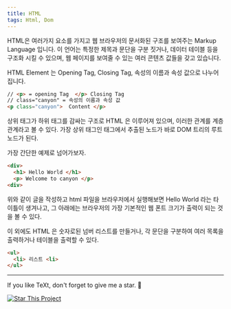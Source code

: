```yaml
---
title: HTML 
tags: Html, Dom 
---
```


HTML은 여러가지 요소를 가지고 웹 브라우저의 문서화된 구조를 보여주는 Markup Language 입니다. 
이 언어는 특정한 제목과 문단을 구분 짓거나, 데이터 테이블 등을 구조화 시킬 수 있으며, 웹 페이지를 보여줄 수 있는 여러 콘텐츠 값들을 갖고 있습니다.

HTML Element 는 Opening Tag, Closing Tag, 속성의 이름과 속성 값으로 나누어 집니다.

```html
// <p> = opening Tag  </p> Closing Tag 
// class="canyon" = 속성의 이름과 속성 값 
<p class="canyon">  Content </p>

```
상위 태그가 하위 태그를 감싸는 구조로 HTML 은 이루어져 있으며, 이러한 관계를 계층 관계라고 볼 수 있다.
가장 상위 태그인 <html> 태그에서 추출된 노드가 바로 DOM 트리의 루트 노드가 된다.


가장 간단한 예제로 넘어가보자.

```html
<div>
  <h1> Hello World </h1>
  <p> Welcome to canyon </p>
<div>
```

위와 같이 글을 작성하고 html 파일을 브라우저에서 실행해보면 
Hello World 라는 타이틀이 생겨나고, 그 아래에는 브라우저의 가장 기본적인 웹 폰트 크기가 출력이 되는 것을 볼 수 있다.
<!--more-->

이 외에도 HTML 은 숫자로된 넘버 리스트를 만들거나, 각 문단을 구분하여 여러 목록을 출력하거나 테이블을 출력할 수 있다.
 

```html 
<ul>
  <li> 리스트 <li>
</ul>
```

---

If you like TeXt, don't forget to give me a star. :star2:

[![Star This Project](https://img.shields.io/github/stars/kitian616/jekyll-TeXt-theme.svg?label=Stars&style=social)](https://github.com/kitian616/jekyll-TeXt-theme/)
